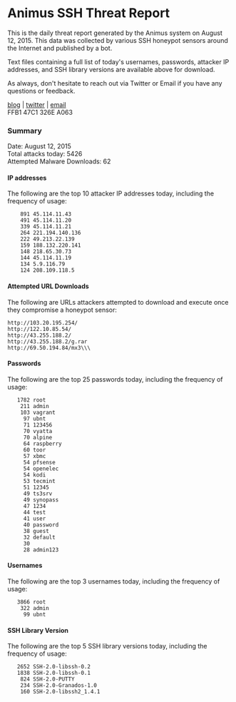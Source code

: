 # Animus SSH Threat Report

This is the daily threat report generated by the Animus system on August 12, 2015. This data was collected by various SSH honeypot sensors around the Internet and published by a bot.  

Text files containing a full list of today's usernames, passwords, attacker IP addresses, and SSH library versions are available above for download.  

As always, don't hesitate to reach out via Twitter or Email if you have any questions or feedback.  

[blog](http://morris.guru) | [twitter](https://twitter.com/andrew___morris) | [email](mailto:andrew@morris.guru)  
FFB1 47C1 326E A063  

### Summary

Date: August 12, 2015  
Total attacks today: 5426  
Attempted Malware Downloads: 62 

#### IP addresses
The following are the top 10 attacker IP addresses today, including the frequency of usage:
```
    891 45.114.11.43
    491 45.114.11.20
    339 45.114.11.21
    264 221.194.140.136
    222 49.213.22.139
    159 188.132.220.141
    148 218.65.30.73
    144 45.114.11.19
    134 5.9.116.79
    124 208.109.118.5
```

#### Attempted URL Downloads
The following are URLs attackers attempted to download and execute once they compromise a honeypot sensor:
```
http://103.20.195.254/
http://122.10.85.54/
http://43.255.188.2/
http://43.255.188.2/g.rar
http://69.50.194.84/mx3\\\
```

#### Passwords
The following are the top 25 passwords today, including the frequency of usage:
```
   1782 root
    211 admin
    103 vagrant
     97 ubnt
     71 123456
     70 vyatta
     70 alpine
     64 raspberry
     60 toor
     57 xbmc
     54 pfsense
     54 openelec
     54 kodi
     53 tecmint
     51 12345
     49 ts3srv
     49 synopass
     47 1234
     44 test
     41 user
     40 password
     38 guest
     32 default
     30 
     28 admin123
```

#### Usernames
The following are the top 3 usernames today, including the frequency of usage:
```
   3866 root
    322 admin
     99 ubnt
```

#### SSH Library Version
The following are the top 5 SSH library versions today, including the frequency of usage:
```
   2652 SSH-2.0-libssh-0.2
   1838 SSH-2.0-libssh-0.1
    824 SSH-2.0-PUTTY
    234 SSH-2.0-Granados-1.0
    160 SSH-2.0-libssh2_1.4.1
```
